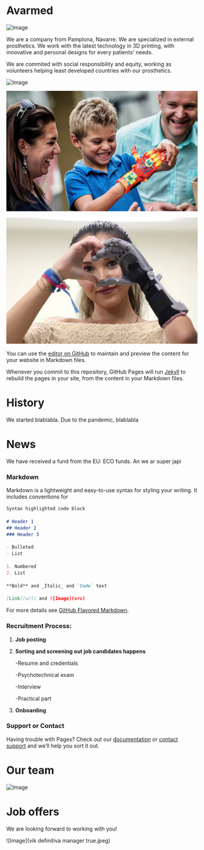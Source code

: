 #                                                                               Avarmed

![Image](https://tmlbonline.com/wp-content/uploads/2016/04/childrens-prosthetics-tucson-300x300.jpg)

We are a company from Pamplona, Navarre. We are specialized in external prosthetics. We work with the latest technology in 3D printing, with innovative and personal designs for every patients' needs.
 
 We are commited with social responsibility and equity, working as volunteers helping least developed countries with our prosthetics. 

![Image](https://static.independent.co.uk/s3fs-public/thumbnails/image/2016/03/15/18/pg-24-ballet-amputee-1-eptv.jpg?width=990&auto=webp&quality=75)

![Image](https://raw.githubusercontent.com/Ainhoa-Urtasun-UPNA/hohr-project-group-assignment-avarmed/gh-pages/avarmed.jpg)

![Image](avarmed2.jpg)

You can use the [editor on GitHub](https://github.com/Ainhoa-Urtasun-UPNA/hohr-project-group-assignment-avarmed/edit/gh-pages/index.md) to maintain and preview the content for your website in Markdown files.

Whenever you commit to this repository, GitHub Pages will run [Jekyll](https://jekyllrb.com/) to rebuild the pages in your site, from the content in your Markdown files.

# History
We started blablabla.
Due to the pandemic, blablabla

# News
We have received a fund from the EU: ECO funds. An we ar super japi

### Markdown

Markdown is a lightweight and easy-to-use syntax for styling your writing. It includes conventions for

```markdown
Syntax highlighted code block

# Header 1
## Header 2
### Header 3

- Bulleted
- List

1. Numbered
2. List

**Bold** and _Italic_ and `Code` text

[Link](url) and ![Image](src)
```

For more details see [GitHub Flavored Markdown](https://guides.github.com/features/mastering-markdown/).

### Recruitment Process:

1) **Job posting**

2) **Sorting and screening out job candidates happens**

   -Resume and credentials

   -Psychotechnical exam 

   -Interview

   -Practical part

3) **Onboarding**

### Support or Contact

Having trouble with Pages? Check out our [documentation](https://docs.github.com/categories/github-pages-basics/) or [contact support](https://support.github.com/contact) and we’ll help you sort it out.

# Our team
![Image]()

# Job offers
We are looking forward to working with you!

![Image](vik definitiva manager true.jpeg)
